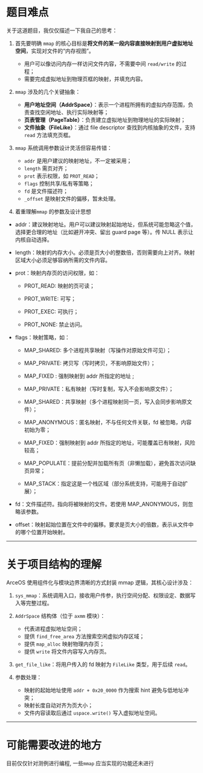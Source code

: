 题目难点
====

关于这道题目，我仅仅描述一下我自己的思考：

1. 首先要明确 `mmap` 的核心目标是**将文件的某一段内容直接映射到用户虚拟地址空间**，实现对文件的“内存视图”。

    - 用户可以像访问内存一样访问文件内容，不需要中间 `read/write` 的过程；
    - 需要完成虚拟地址到物理页框的映射，并填充内容。

2. `mmap` 涉及的几个关键抽象：

    - **用户地址空间（AddrSpace）**：表示一个进程所拥有的虚拟内存范围，负责查找空闲地址、执行实际映射等；
    - **页表管理（PageTable）**：负责建立虚拟地址到物理地址的实际映射；
    - **文件抽象（FileLike）**：通过 file descriptor 查找到内核抽象的文件，支持 `read` 方法填充页框。

3. `mmap` 系统调用参数设计灵活但容易传错：

    - `addr` 是用户建议的映射地址，不一定被采用；
    - `length` 需页对齐；
    - `prot` 表示权限，如 `PROT_READ`；
    - `flags` 控制共享/私有等策略；
    - `fd` 是文件描述符；
    - `_offset` 是映射文件的偏移，暂未处理。

4. 着重理解`mmap` 的参数及设计思想

- addr：建议映射地址。用户可以建议映射起始地址，但系统可能忽略这个值，选择更合理的地址（比如避开冲突、留出 guard page 等）。传 NULL 表示让内核自动选择。

- length：映射的内存大小。必须是页大小的整数倍，否则需要向上对齐。映射区域大小必须足够容纳所需的文件内容。

- prot：映射内存页的访问权限，如：

  - PROT_READ: 映射的页可读；

  - PROT_WRITE: 可写；

  - PROT_EXEC: 可执行；

  - PROT_NONE: 禁止访问。

- flags：映射策略，如：

  - MAP_SHARED: 多个进程共享映射（写操作对原始文件可见）；
  
  - MAP_PRIVATE: 拷贝写（写时拷贝，不影响原始文件）；
  
  - MAP_FIXED : 强制映射到 addr 所指定的地址 ;

  - MAP_PRIVATE：私有映射（写时复制，写入不会影响原文件）；

  - MAP_SHARED：共享映射（多个进程映射同一页，写入会同步影响原文件）；

  - MAP_ANONYMOUS：匿名映射，不与任何文件关联，fd 被忽略，内容初始为零；

  - MAP_FIXED：强制映射到 addr 所指定的地址，可能覆盖已有映射，风险较高；

  - MAP_POPULATE：提前分配并加载所有页（非懒加载），避免首次访问缺页异常；

  - MAP_STACK：指定这是一个栈区域（部分系统支持，可能用于自动扩展）；

- fd：文件描述符。指向将被映射的文件。若使用 MAP_ANONYMOUS，则忽略该参数。

- offset：映射起始位置在文件中的偏移。要求是页大小的倍数，表示从文件中的哪个位置开始映射。


---

关于项目结构的理解
====

ArceOS 使用组件化与模块边界清晰的方式封装 mmap 逻辑，其核心设计涉及：

1. `sys_mmap`：系统调用入口，接收用户传参，执行空间分配、权限设定、数据写入等完整过程。

2. `AddrSpace` 结构体（位于 `axmm` 模块）：

    - 代表进程虚拟地址空间；
    - 提供 `find_free_area` 方法搜索空闲虚拟内存区域；
    - 提供 `map_alloc` 映射物理内存页；
    - 提供 `write` 将文件内容写入内存页。

3. `get_file_like`：将用户传入的 fd 映射为 `FileLike` 类型，用于后续 `read`。

4. 参数处理：

    - 映射的起始地址使用 `addr + 0x20_0000` 作为搜索 hint 避免与低地址冲突；
    - 映射长度自动对齐为页大小；
    - 文件内容读取后通过 `uspace.write()` 写入虚拟地址空间。

---

可能需要改进的地方
====

目前仅仅针对测例进行编程, 一些`mmap` 应当实现的功能还未进行